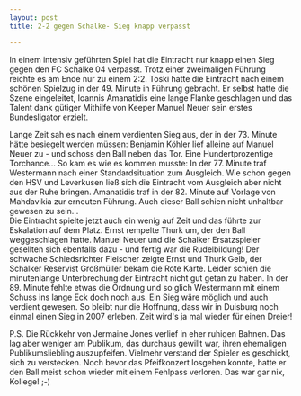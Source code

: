 ```yaml
---
layout: post
title: 2-2 gegen Schalke- Sieg knapp verpasst

---
```


In einem intensiv geführten Spiel hat die Eintracht nur knapp einen Sieg gegen den FC Schalke 04 verpasst. Trotz einer zweimaligen Führung reichte es am Ende nur zu einem 2:2. Toski hatte die Eintracht nach einem schönen Spielzug in der 49. Minute in Führung gebracht. Er selbst hatte die Szene eingeleitet, Ioannis Amanatidis eine lange Flanke geschlagen und das Talent dank gütiger Mithilfe von Keeper Manuel Neuer sein erstes Bundesligator erzielt.

Lange Zeit sah es nach einem verdienten Sieg aus, der in der 73. Minute hätte besiegelt werden müssen: Benjamin Köhler lief alleine auf Manuel Neuer zu - und schoss den Ball neben das Tor. Eine Hundertprozentige Torchance... So kam es wie es kommen musste: In der 77. Minute traf Westermann nach einer Standardsituation zum Ausgleich. Wie schon gegen den HSV und Leverkusen ließ sich die Eintracht vom Ausgleich aber nicht aus der Ruhe bringen. Amanatidis traf in der 82. Minute auf Vorlage von Mahdavikia zur erneuten Führung. Auch dieser Ball schien nicht unhaltbar gewesen zu sein...  
Die Eintracht spielte jetzt auch ein wenig auf Zeit und das führte zur Eskalation auf dem Platz. Ernst rempelte Thurk um, der den Ball weggeschlagen hatte. Manuel Neuer und die Schalker Ersatzspieler gesellten sich ebenfalls dazu - und fertig war die Rudelbildung! Der schwache Schiedsrichter Fleischer zeigte Ernst und Thurk Gelb, der Schalker Reservist Großmüller bekam die Rote Karte. Leider schien die minutenlange Unterbrechung der Eintracht nicht gut getan zu haben. In der 89. Minute fehlte etwas die Ordnung und so glich Westermann mit einem Schuss ins lange Eck doch noch aus. Ein Sieg wäre möglich und auch verdient gewesen. So bleibt nur die Hoffnung, dass wir in Duisburg noch einmal einen Sieg in 2007 erleben. Zeit wird's ja mal wieder für einen Dreier!

P.S. Die Rückkehr von Jermaine Jones verlief in eher ruhigen Bahnen. Das lag aber weniger am Publikum, das durchaus gewillt war, ihren ehemaligen Publikumsliebling auszupfeifen. Vielmehr verstand der Spieler es geschickt, sich zu verstecken. Noch bevor das Pfeifkonzert losgehen konnte, hatte er den Ball meist schon wieder mit einem Fehlpass verloren. Das war gar nix, Kollege! ;-)

